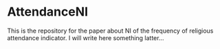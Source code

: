 # AttendanceNI
This is the repository for the paper about NI of the frequency of religious attendance indicator. I will write here something latter...
